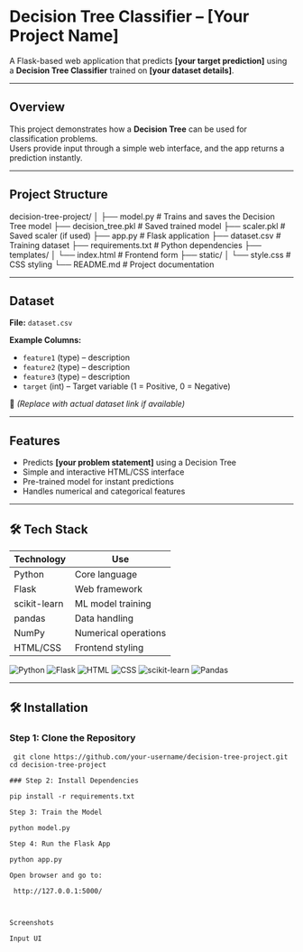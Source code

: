 #  Decision Tree Classifier – [Your Project Name]

A Flask-based web application that predicts **[your target prediction]** using a **Decision Tree Classifier** trained on **[your dataset details]**.

---

##  Overview

This project demonstrates how a **Decision Tree** can be used for classification problems.  
Users provide input through a simple web interface, and the app returns a prediction instantly.

---

##  Project Structure

decision-tree-project/
│
├── model.py # Trains and saves the Decision Tree model
├── decision_tree.pkl # Saved trained model
├── scaler.pkl # Saved scaler (if used)
├── app.py # Flask application
├── dataset.csv # Training dataset
├── requirements.txt # Python dependencies
├── templates/
│ └── index.html # Frontend form
├── static/
│ └── style.css # CSS styling
└── README.md # Project documentation


---

##  Dataset

**File:** `dataset.csv`

**Example Columns:**
- `feature1` (type) – description  
- `feature2` (type) – description  
- `feature3` (type) – description  
- `target` (int) – Target variable (1 = Positive, 0 = Negative)

📎 *(Replace with actual dataset link if available)*

---

##  Features

- Predicts **[your problem statement]** using a Decision Tree  
- Simple and interactive HTML/CSS interface  
- Pre-trained model for instant predictions  
- Handles numerical and categorical features  

---

## 🛠 Tech Stack

| Technology     | Use                  |
|----------------|----------------------|
| Python         | Core language        |
| Flask          | Web framework        |
| scikit-learn   | ML model training    |
| pandas         | Data handling        |
| NumPy          | Numerical operations |
| HTML/CSS       | Frontend styling     |

![Python](https://img.shields.io/badge/Python-3776AB?style=for-the-badge&logo=python&logoColor=white)
![Flask](https://img.shields.io/badge/Flask-000000?style=for-the-badge&logo=flask&logoColor=white)
![HTML](https://img.shields.io/badge/HTML5-E34F26?style=for-the-badge&logo=html5&logoColor=white)
![CSS](https://img.shields.io/badge/CSS3-1572B6?style=for-the-badge&logo=css3&logoColor=white)
![scikit-learn](https://img.shields.io/badge/scikit--learn-F7931E?style=for-the-badge&logo=scikit-learn&logoColor=white)
![Pandas](https://img.shields.io/badge/Pandas-150458?style=for-the-badge&logo=pandas&logoColor=white)

---

## 🛠 Installation

### Step 1: Clone the Repository
```
 git clone https://github.com/your-username/decision-tree-project.git
cd decision-tree-project

### Step 2: Install Dependencies

pip install -r requirements.txt

Step 3: Train the Model

python model.py

Step 4: Run the Flask App

python app.py

Open browser and go to:

 http://127.0.0.1:5000/



Screenshots

Input UI
